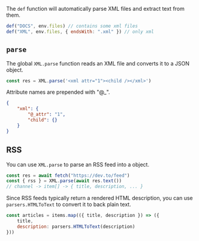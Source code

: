 
The `def` function will automatically parse XML files and extract text from them.

```javascript
def("DOCS", env.files) // contains some xml files
def("XML", env.files, { endsWith: ".xml" }) // only xml
```

## `parse`

The global `XML.parse` function reads an XML file and converts it to a JSON object.

```js "XML.parse"
const res = XML.parse('<xml attr="1"><child /></xml>')
```

Attribute names are prepended with "@\_".

```json
{
    "xml": {
        "@_attr": "1",
        "child": {}
    }
}
```

## RSS

You can use `XML.parse` to parse an RSS feed into a object.

```js "XML.parse"
const res = await fetch("https://dev.to/feed")
const { rss } = XML.parse(await res.text())
// channel -> item[] -> { title, description, ... }
```

Since RSS feeds typically return a rendered HTML description, you can use `parsers.HTMLToText` 
to convert it to back plain text.

```js
const articles = items.map(({ title, description }) => ({
    title,
    description: parsers.HTMLToText(description)
}))
```

